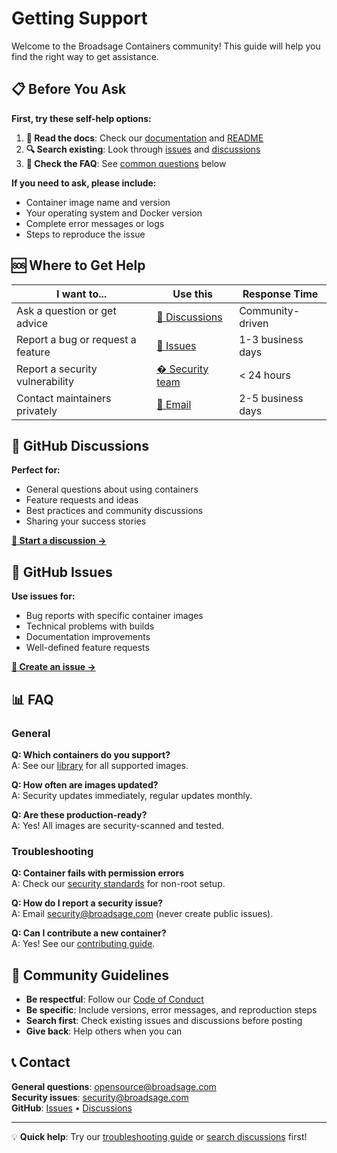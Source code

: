 <!--
SPDX-FileCopyrightText: Copyright (c) 2025 Broadsage <opensource@broadsage.com>

SPDX-License-Identifier: Apache-2.0
-->

# Getting Support

Welcome to the Broadsage Containers community! This guide will help you find the right way to get assistance.

## 📋 Before You Ask

**First, try these self-help options:**

1. **📖 Read the docs**: Check our [documentation](docs/) and [README](README.md)
2. **🔍 Search existing**: Look through [issues](../../issues) and [discussions](../../discussions)
3. **📝 Check the FAQ**: See [common questions](#-faq) below

**If you need to ask, please include:**

- Container image name and version
- Your operating system and Docker version
- Complete error messages or logs
- Steps to reproduce the issue

## 🆘 Where to Get Help

| I want to... | Use this | Response Time |
|--------------|----------|---------------|
| Ask a question or get advice | [💬 Discussions](../../discussions) | Community-driven |
| Report a bug or request a feature | [🐛 Issues](../../issues/new/choose) | 1-3 business days |
| Report a security vulnerability | [� Security team](mailto:security@broadsage.com) | < 24 hours |
| Contact maintainers privately | [📧 Email](mailto:opensource@broadsage.com) | 2-5 business days |

## 💬 GitHub Discussions

**Perfect for:**

- General questions about using containers
- Feature requests and ideas  
- Best practices and community discussions
- Sharing your success stories

**[💬 Start a discussion →](../../discussions)**

## 🐛 GitHub Issues  

**Use issues for:**

- Bug reports with specific container images
- Technical problems with builds
- Documentation improvements
- Well-defined feature requests

**[🐛 Create an issue →](../../issues/new/choose)**

## 📊 FAQ

### General

**Q: Which containers do you support?**  
A: See our [library](library/) for all supported images.

**Q: How often are images updated?**  
A: Security updates immediately, regular updates monthly.

**Q: Are these production-ready?**  
A: Yes! All images are security-scanned and tested.

### Troubleshooting

**Q: Container fails with permission errors**  
A: Check our [security standards](docs/image-standards.md) for non-root setup.

**Q: How do I report a security issue?**  
A: Email [security@broadsage.com](mailto:security@broadsage.com) (never create public issues).

**Q: Can I contribute a new container?**  
A: Yes! See our [contributing guide](CONTRIBUTING.md).

## 🤝 Community Guidelines

- **Be respectful**: Follow our [Code of Conduct](CODE_OF_CONDUCT.md)
- **Be specific**: Include versions, error messages, and reproduction steps
- **Search first**: Check existing issues and discussions before posting
- **Give back**: Help others when you can

## 📞 Contact

**General questions**: [opensource@broadsage.com](mailto:opensource@broadsage.com)  
**Security issues**: [security@broadsage.com](mailto:security@broadsage.com)  
**GitHub**: [Issues](../../issues) • [Discussions](../../discussions)

---

💡 **Quick help**: Try our [troubleshooting guide](docs/troubleshooting.md) or [search discussions](../../discussions) first!

